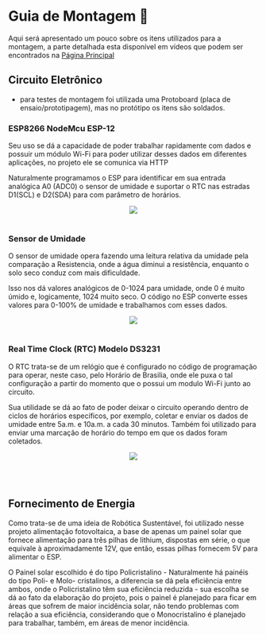 # Guia de Montagem 🔩

Aqui será apresentado um pouco sobre os itens utilizados para a montagem, a parte detalhada esta disponível em vídeos que podem ser encontrados na [Página Principal](https://github.com/Schusteerr/Horta-Automatizada#circuito-)

## Circuito Eletrônico
* para testes de montagem foi utilizada uma Protoboard (placa de ensaio/prototipagem), mas no protótipo os itens são soldados.

### **ESP8266 NodeMcu ESP-12**
Seu uso se dá a capacidade de poder trabalhar rapidamente com dados e possuir um módulo Wi-Fi para poder utilizar desses dados em diferentes aplicações, no projeto ele se comunica via HTTP

Naturalmente programamos o ESP para identificar em sua entrada analógica A0 (ADC0) o sensor de umidade e suportar o RTC nas estradas D1(SCL) e D2(SDA) para com parâmetro de horários.

<div align="center">
    <img align="center" src="https://i0.wp.com/randomnerdtutorials.com/wp-content/uploads/2019/05/ESP8266-NodeMCU-kit-12-E-pinout-gpio-pin.png?quality=100&strip=all&ssl=1">   
</div>

<br>

### **Sensor de Umidade**

O sensor de umidade opera fazendo uma leitura relativa da umidade pela comparação a Resistencia, onde a água diminui a resistência, enquanto o solo seco conduz com mais dificuldade.

Isso nos dá valores analógicos de 0-1024 para umidade, onde 0 é muito úmido e, logicamente, 1024 muito seco. O código no ESP converte esses valores para 0-100% de umidade e trabalhamos com esses dados.

<div align="center">
    <img align="center" src="https://www.baudaeletronica.com.br/media/catalog/product/cache/1/image/800x/9df78eab33525d08d6e5fb8d27136e95/u/m/umidade-do-solo.jpg">   
</div>

<br>

### **Real Time Clock (RTC) Modelo DS3231**

O RTC trata-se de um relógio que é configurado no código de programação para operar, neste caso, pelo Horário de Brasilia, onde ele puxa o tal configuração a partir do momento que o possui um modulo Wi-Fi junto ao circuito.

Sua utilidade se dá ao fato de poder deixar o circuito operando dentro de ciclos de horários específicos, por exemplo, coletar e enviar os dados de umidade entre 5a.m. e 10a.m. a cada 30 minutos. Também foi utilizado para enviar uma marcação de horário do tempo em que os dados foram coletados.

<div align="center">
    <img align="center" src="https://http2.mlstatic.com/D_NQ_NP_899832-MLB50562962756_072022-O.webp">   
</div>

##

<br>

## Fornecimento de Energia

Como trata-se de uma ideia de Robótica Sustentável, foi utilizado nesse projeto alimentação fotovoltaica, a base de apenas um painel solar que fornece alimentação para três pilhas de lithium, dispostas em série, o que equivale à aproximadamente 12V, que então, essas pilhas fornecem 5V para alimentar o ESP.

O Painel solar escolhido é do tipo Policristalino - Naturalmente há painéis do tipo Poli- e Molo- cristalinos, a diferencia se dá pela eficiência entre ambos, onde o Policristalino têm sua eficiência reduzida - sua escolha se dá ao fato da elaboração do projeto, pois o painel é planejado para ficar em áreas que sofrem de maior incidência solar, não tendo problemas com relação a sua eficiência, considerando que o Monocristalino é planejado para trabalhar, também, em áreas de menor incidência.



